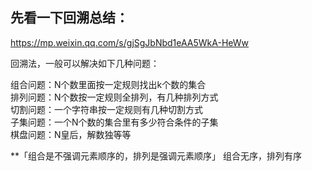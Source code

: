 ## 先看一下回溯总结：

https://mp.weixin.qq.com/s/gjSgJbNbd1eAA5WkA-HeWw <br/>

回溯法，一般可以解决如下几种问题：<br/>

组合问题：N个数里面按一定规则找出k个数的集合<br/>
排列问题：N个数按一定规则全排列，有几种排列方式<br/>
切割问题：一个字符串按一定规则有几种切割方式<br/>
子集问题：一个N个数的集合里有多少符合条件的子集<br/>
棋盘问题：N皇后，解数独等等<br/>

**「组合是不强调元素顺序的，排列是强调元素顺序」 组合无序，排列有序 
